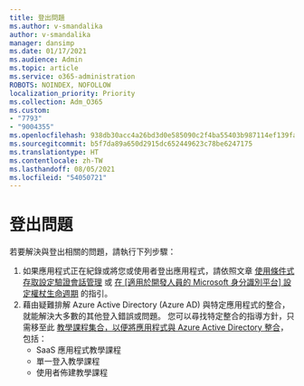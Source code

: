 ```yaml
---
title: 登出問題
ms.author: v-smandalika
author: v-smandalika
manager: dansimp
ms.date: 01/17/2021
ms.audience: Admin
ms.topic: article
ms.service: o365-administration
ROBOTS: NOINDEX, NOFOLLOW
localization_priority: Priority
ms.collection: Adm_O365
ms.custom:
- "7793"
- "9004355"
ms.openlocfilehash: 938db30acc4a26bd3d0e585090c2f4ba55403b987114ef139fa74d4c2433a219
ms.sourcegitcommit: b5f7da89a650d2915dc652449623c78be6247175
ms.translationtype: HT
ms.contentlocale: zh-TW
ms.lasthandoff: 08/05/2021
ms.locfileid: "54050721"
---
```

# <a name="sign-out-issues"></a>登出問題

若要解決與登出相關的問題，請執行下列步驟：

1. 如果應用程式正在紀錄或將您或使用者登出應用程式，請依照文章 [使用條件式存取設定驗證會話管理](https://docs.microsoft.com/azure/active-directory/conditional-access/howto-conditional-access-session-lifetime) 或 [在 [適用於開發人員的 Microsoft 身分識別平台] 設定權杖生命週期](https://docs.microsoft.com/azure/active-directory/develop/active-directory-configurable-token-lifetimes) 的指引。
2. 藉由疑難排解 Azure Active Directory (Azure AD) 與特定應用程式的整合，就能解決大多數的其他登入錯誤或問題。 您可以尋找特定整合的指導方針，只需移至此 [教學課程集合，以便將應用程式與 Azure Active Directory 整合](https://docs.microsoft.com/azure/active-directory/saas-apps/tutorial-list)，包括：
    - SaaS 應用程式教學課程
    - 單一登入教學課程
    - 使用者佈建教學課程